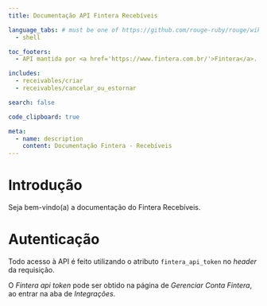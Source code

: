 ```yaml
---
title: Documentação API Fintera Recebíveis

language_tabs: # must be one of https://github.com/rouge-ruby/rouge/wiki/List-of-supported-languages-and-lexers
  - shell

toc_footers:
  - API mantida por <a href='https://www.fintera.com.br/'>Fintera</a>.

includes:
  - receivables/criar
  - receivables/cancelar_ou_estornar

search: false

code_clipboard: true

meta:
  - name: description
    content: Documentação Fintera - Recebíveis
---
```


# Introdução

Seja bem-vindo(a) a documentação do Fintera Recebíveis.

# Autenticação

Todo acesso à API é feito utilizando o atributo `fintera_api_token` no _header_ da requisição.

O _Fintera api token_ pode ser obtido na página de _Gerenciar Conta Fintera_, ao entrar na aba de _Integrações_.
